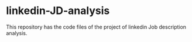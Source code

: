 # linkedin-JD-analysis
This repository has the code files of the project of linkedin Job description analysis.

